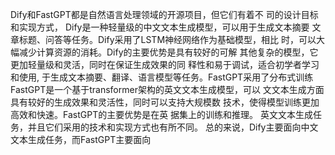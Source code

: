 Dify和FastGPT都是自然语言处理领域的开源项目，但它们有着不
司的设计目标和实现方式，
Dify是一种轻量级的中文文本生成模型，可以用于生成文本摘要
文章标题、问答等任务。Dify采用了LSTM神经网络作为基础模型，相比
时，可以大幅减少计算资源的消耗。Dify的主要优势是具有较好的可解
其他复杂的模型，它更加轻量级和灵活，同时在保证生成效果的同
释性和易于调试，适合初学者学习和使用,
于生成文本摘要、翻译、语言模型等任务。FastGPT采用了分布式训练
FastGPT是一个基于transformer架构的英文文本生成模型，可以
文文本生成方面具有较好的生成效果和灵活性，同时可以支持大规模数
技术，使得模型训练更加高效和快速。FastGPT的主要优势是在英
据集上的训练和推理。
英文文本生成任务，并且它们采用的技术和实现方式也有所不同。
总的来说，Dify主要面向中文文本生成任务，而FastGPT主要面向
